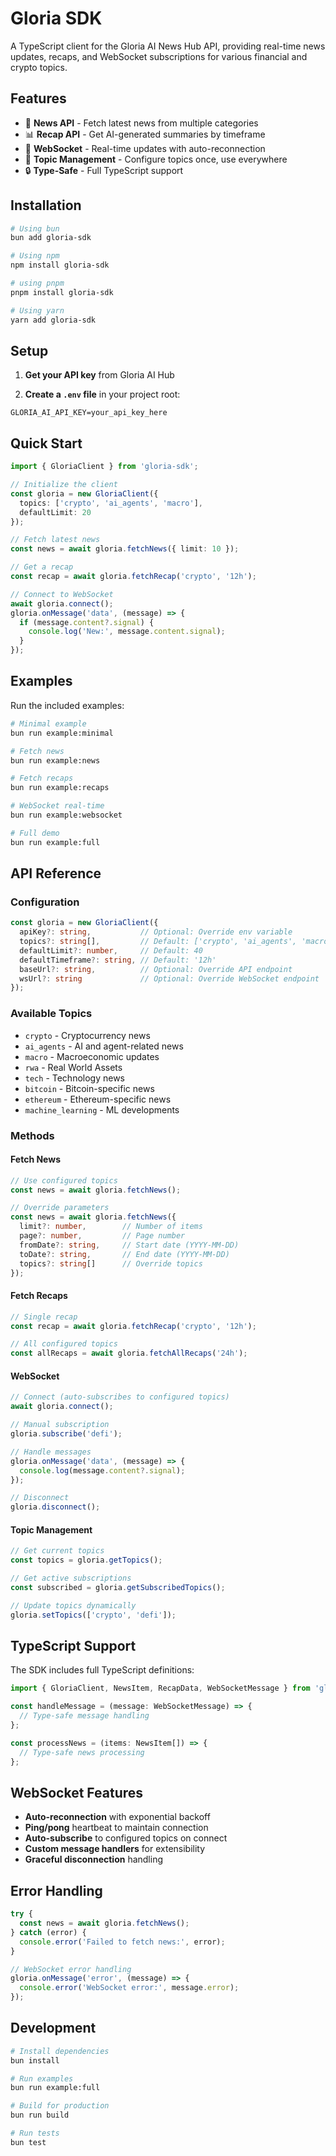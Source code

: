 # Gloria SDK

A TypeScript client for the Gloria AI News Hub API, providing real-time news updates, recaps, and WebSocket subscriptions for various financial and crypto topics.

## Features

- 📰 **News API** - Fetch latest news from multiple categories
- 📊 **Recap API** - Get AI-generated summaries by timeframe
- 🔄 **WebSocket** - Real-time updates with auto-reconnection
- 🎯 **Topic Management** - Configure topics once, use everywhere
- 🔒 **Type-Safe** - Full TypeScript support

## Installation

```bash
# Using bun
bun add gloria-sdk

# Using npm
npm install gloria-sdk

# using pnpm
pnpm install gloria-sdk

# Using yarn
yarn add gloria-sdk
```

## Setup

1. **Get your API key** from Gloria AI Hub

2. **Create a `.env` file** in your project root:
```env
GLORIA_AI_API_KEY=your_api_key_here
```

## Quick Start

```typescript
import { GloriaClient } from 'gloria-sdk';

// Initialize the client
const gloria = new GloriaClient({
  topics: ['crypto', 'ai_agents', 'macro'],
  defaultLimit: 20
});

// Fetch latest news
const news = await gloria.fetchNews({ limit: 10 });

// Get a recap
const recap = await gloria.fetchRecap('crypto', '12h');

// Connect to WebSocket
await gloria.connect();
gloria.onMessage('data', (message) => {
  if (message.content?.signal) {
    console.log('New:', message.content.signal);
  }
});
```

## Examples

Run the included examples:

```bash
# Minimal example
bun run example:minimal

# Fetch news
bun run example:news

# Fetch recaps
bun run example:recaps

# WebSocket real-time
bun run example:websocket

# Full demo
bun run example:full
```

## API Reference

### Configuration

```typescript
const gloria = new GloriaClient({
  apiKey?: string,           // Optional: Override env variable
  topics?: string[],         // Default: ['crypto', 'ai_agents', 'macro', 'rwa', 'tech']
  defaultLimit?: number,     // Default: 40
  defaultTimeframe?: string, // Default: '12h'
  baseUrl?: string,          // Optional: Override API endpoint
  wsUrl?: string             // Optional: Override WebSocket endpoint
});
```

### Available Topics

- `crypto` - Cryptocurrency news
- `ai_agents` - AI and agent-related news
- `macro` - Macroeconomic updates
- `rwa` - Real World Assets
- `tech` - Technology news
- `bitcoin` - Bitcoin-specific news
- `ethereum` - Ethereum-specific news
- `machine_learning` - ML developments

### Methods

#### Fetch News
```typescript
// Use configured topics
const news = await gloria.fetchNews();

// Override parameters
const news = await gloria.fetchNews({
  limit?: number,        // Number of items
  page?: number,         // Page number
  fromDate?: string,     // Start date (YYYY-MM-DD)
  toDate?: string,       // End date (YYYY-MM-DD)
  topics?: string[]      // Override topics
});
```

#### Fetch Recaps
```typescript
// Single recap
const recap = await gloria.fetchRecap('crypto', '12h');

// All configured topics
const allRecaps = await gloria.fetchAllRecaps('24h');
```

#### WebSocket
```typescript
// Connect (auto-subscribes to configured topics)
await gloria.connect();

// Manual subscription
gloria.subscribe('defi');

// Handle messages
gloria.onMessage('data', (message) => {
  console.log(message.content?.signal);
});

// Disconnect
gloria.disconnect();
```

#### Topic Management
```typescript
// Get current topics
const topics = gloria.getTopics();

// Get active subscriptions
const subscribed = gloria.getSubscribedTopics();

// Update topics dynamically
gloria.setTopics(['crypto', 'defi']);
```

## TypeScript Support

The SDK includes full TypeScript definitions:

```typescript
import { GloriaClient, NewsItem, RecapData, WebSocketMessage } from 'gloria-sdk';

const handleMessage = (message: WebSocketMessage) => {
  // Type-safe message handling
};

const processNews = (items: NewsItem[]) => {
  // Type-safe news processing
};
```

## WebSocket Features

- **Auto-reconnection** with exponential backoff
- **Ping/pong** heartbeat to maintain connection
- **Auto-subscribe** to configured topics on connect
- **Custom message handlers** for extensibility
- **Graceful disconnection** handling

## Error Handling

```typescript
try {
  const news = await gloria.fetchNews();
} catch (error) {
  console.error('Failed to fetch news:', error);
}

// WebSocket error handling
gloria.onMessage('error', (message) => {
  console.error('WebSocket error:', message.error);
});
```

## Development

```bash
# Install dependencies
bun install

# Run examples
bun run example:full

# Build for production
bun run build

# Run tests
bun test
```